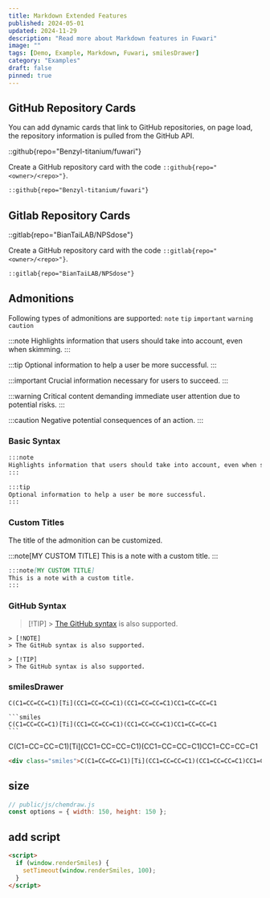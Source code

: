 ```yaml
---
title: Markdown Extended Features
published: 2024-05-01
updated: 2024-11-29
description: "Read more about Markdown features in Fuwari"
image: ""
tags: [Demo, Example, Markdown, Fuwari, smilesDrawer]
category: "Examples"
draft: false
pinned: true
---
```


## GitHub Repository Cards

You can add dynamic cards that link to GitHub repositories, on page load, the repository information is pulled from the GitHub API.

::github{repo="Benzyl-titanium/fuwari"}

Create a GitHub repository card with the code `::github{repo="<owner>/<repo>"}`.

```markdown
::github{repo="Benzyl-titanium/fuwari"}
```

## Gitlab Repository Cards

::gitlab{repo="BianTaiLAB/NPSdose"}

Create a GitHub repository card with the code `::gitlab{repo="<owner>/<repo>"}`.

```markdown
::gitlab{repo="BianTaiLAB/NPSdose"}
```

## Admonitions

Following types of admonitions are supported: `note` `tip` `important` `warning` `caution`

:::note
Highlights information that users should take into account, even when skimming.
:::

:::tip
Optional information to help a user be more successful.
:::

:::important
Crucial information necessary for users to succeed.
:::

:::warning
Critical content demanding immediate user attention due to potential risks.
:::

:::caution
Negative potential consequences of an action.
:::

### Basic Syntax

```markdown
:::note
Highlights information that users should take into account, even when skimming.
:::

:::tip
Optional information to help a user be more successful.
:::
```

### Custom Titles

The title of the admonition can be customized.

:::note[MY CUSTOM TITLE]
This is a note with a custom title.
:::

```markdown
:::note[MY CUSTOM TITLE]
This is a note with a custom title.
:::
```

### GitHub Syntax

> [!TIP] > [The GitHub syntax](https://github.com/orgs/community/discussions/16925) is also supported.

```
> [!NOTE]
> The GitHub syntax is also supported.

> [!TIP]
> The GitHub syntax is also supported.
```

### smilesDrawer

```smiles
C(C1=CC=CC=C1)[Ti](CC1=CC=CC=C1)(CC1=CC=CC=C1)CC1=CC=CC=C1
```

````
```smiles
C(C1=CC=CC=C1)[Ti](CC1=CC=CC=C1)(CC1=CC=CC=C1)CC1=CC=CC=C1
```
````

<div class="smiles">C(C1=CC=CC=C1)[Ti](CC1=CC=CC=C1)(CC1=CC=CC=C1)CC1=CC=CC=C1</div>

```html
<div class="smiles">C(C1=CC=CC=C1)[Ti](CC1=CC=CC=C1)(CC1=CC=CC=C1)CC1=CC=CC=C1</div>
```

## size

```js
// public/js/chemdraw.js
const options = { width: 150, height: 150 };
```

## add script

```html
<script>
  if (window.renderSmiles) {
    setTimeout(window.renderSmiles, 100);
  }
</script>
```

<script>
  if (window.renderSmiles) {
    setTimeout(window.renderSmiles, 100);
  }
</script>
